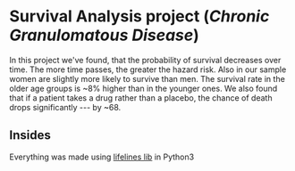 # Survival Analysis project (*Chronic Granulomatous Disease*) 

In this project we've found, that the probability of survival decreases over time. The more time passes, the greater the hazard risk.
Also in our sample women are slightly more likely to survive than men. The survival rate in the older age groups is ~8% higher than in the younger ones. We also found that if a patient takes a drug rather than a placebo, the chance of death drops significantly --- by ~68.

## Insides

Everything was made using [lifelines lib](https://github.com/camdavidsonpilon/lifelines) in Python3
